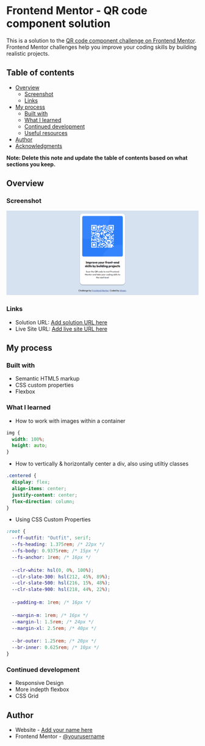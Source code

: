 # Frontend Mentor - QR code component solution

This is a solution to the [QR code component challenge on Frontend Mentor](https://www.frontendmentor.io/challenges/qr-code-component-iux_sIO_H). Frontend Mentor challenges help you improve your coding skills by building realistic projects.

## Table of contents

- [Overview](#overview)
  - [Screenshot](#screenshot)
  - [Links](#links)
- [My process](#my-process)
  - [Built with](#built-with)
  - [What I learned](#what-i-learned)
  - [Continued development](#continued-development)
  - [Useful resources](#useful-resources)
- [Author](#author)
- [Acknowledgments](#acknowledgments)

**Note: Delete this note and update the table of contents based on what sections you keep.**

## Overview

### Screenshot

![](./screenshot.png)

### Links

- Solution URL: [Add solution URL here](https://your-solution-url.com)
- Live Site URL: [Add live site URL here](https://your-live-site-url.com)

## My process

### Built with

- Semantic HTML5 markup
- CSS custom properties
- Flexbox

### What I learned

- How to work with images within a container

```css
img {
  width: 100%;
  height: auto;
}
```

- How to vertically & horizontally center a div, also using utiltiy classes

```css
.centered {
  display: flex;
  align-items: center;
  justify-content: center;
  flex-direction: column;
}
```

- Using CSS Custom Properties

```css
:root {
  --ff-outfit: "Outfit", serif;
  --fs-heading: 1.375rem; /* 22px */
  --fs-body: 0.9375rem; /* 15px */
  --fs-anchor: 1rem; /* 16px */

  --clr-white: hsl(0, 0%, 100%);
  --clr-slate-300: hsl(212, 45%, 89%);
  --clr-slate-500: hsl(216, 15%, 48%);
  --clr-slate-900: hsl(218, 44%, 22%);

  --padding-m: 1rem; /* 16px */

  --margin-m: 1rem; /* 16px */
  --margin-l: 1.5rem; /* 24px */
  --margin-xl: 2.5rem; /* 40px */

  --br-outer: 1.25rem; /* 20px */
  --br-inner: 0.625rem; /* 10px */
}
```

### Continued development

- Responsive Design
- More indepth flexbox
- CSS Grid

## Author

- Website - [Add your name here](https://www.your-site.com)
- Frontend Mentor - [@yourusername](https://www.frontendmentor.io/profile/yourusername)
